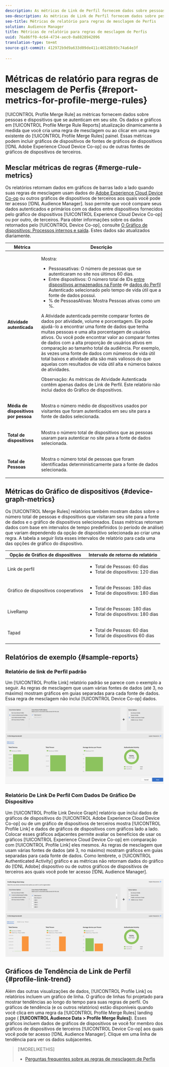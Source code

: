 ```yaml
---
description: As métricas de Link de Perfil fornecem dados sobre pessoas e dispositivos que se autenticam em seu site. Os dados e gráficos no Link do Perfil são atualizados dinamicamente à medida que você cria regras de mesclagem ou quando cla em uma regra existente no painel Regras de mesclagem de Perfis. Essas métricas podem incluir gráficos de dispositivos do Adobe Experience Cloud Device Co-op ou de outras fontes de gráficos de dispositivos de terceiros.
seo-description: As métricas de Link de Perfil fornecem dados sobre pessoas e dispositivos que se autenticam em seu site. Os dados e gráficos no Link do Perfil são atualizados dinamicamente à medida que você cria regras de mesclagem ou quando cla em uma regra existente no painel Regras de mesclagem de Perfis. Essas métricas podem incluir gráficos de dispositivos do Adobe Experience Cloud Device Co-op ou de outras fontes de gráficos de dispositivos de terceiros.
seo-title: Métricas de relatório para regras de mesclagem de Perfis
solution: Audience Manager
title: Métricas de relatório para regras de mesclagem de Perfis
uuid: 76a86ff0-4c64-4734-aec0-0a8828942096
translation-type: tm+mt
source-git-commit: 412972b9d9a633d09de411c46528b93c74a64e3f

---
```



# Métricas de relatório para regras de mesclagem de Perfis {#report-metrics-for-profile-merge-rules}

[!UICONTROL Profile Merge Rule] as métricas fornecem dados sobre pessoas e dispositivos que se autenticam em seu site. Os dados e gráficos em [!UICONTROL Profile Merge Rule Reports] atualização dinamicamente à medida que você cria uma regra de mesclagem ou ao clicar em uma regra existente do [!UICONTROL Profile Merge Rules] painel. Essas métricas podem incluir gráficos de dispositivos de fontes de gráficos de dispositivos [!DNL Adobe Experience Cloud Device Co-op] ou de outras fontes de gráficos de dispositivos de terceiros.

## Mesclar métricas de regras {#merge-rule-metrics}

Os relatórios retornam dados em gráficos de barras lado a lado quando suas regras de mesclagem usam dados do [Adobe Experience Cloud Device Co-op](https://docs.adobe.com/content/help/en/device-co-op/using/about/overview.html) ou outros gráficos de dispositivos de terceiros aos quais você pode ter acesso [!DNL Audience Manager]. Isso permite que você compare seus dados autenticados e primários com os dados entre dispositivos fornecidos pelo gráfico de dispositivos [!UICONTROL Experience Cloud Device Co-op] ou por outro, de terceiros. Para obter informações sobre os dados retornados pelo [!UICONTROL Device Co-op], consulte [O Gráfico de dispositivos: Processos internos e saída](https://docs.adobe.com/content/help/en/device-co-op/using/device-graph/device-graph-overview.html). Estes dados são atualizados diariamente.

<table id="table_A7FB2F9804F84AC8A6DD05C0E6EE7555"> 
 <thead> 
  <tr> 
   <th colname="col1" class="entry"> Métrica </th> 
   <th colname="col2" class="entry"> Descrição </th> 
  </tr> 
 </thead>
 <tbody> 
  <tr> 
   <td colname="col1"> <p> <b><span class="wintitle"> Atividade autenticada</span></b> </p> </td> 
   <td colname="col2"> <p>Mostra: </p> 
    <ul id="ul_7F7373919A4A49028EF4BF7B28D9F8E9"> 
     <li id="li_FE2F93C496D64ED8928B3E522C9585EA"> <span class="wintitle"> Pessoas</span>ativas: O número de pessoas que se autenticaram no site nos últimos 60 dias. </li> 
     <li id="li_60CFD26EE68B442683C0ED5FED1A79C8"> <span class="wintitle"> Entre dispositivos</span>: O número total de IDs <a href="merge-rules-start.md#create-data-source"> entre dispositivos armazenados na Fonte</a> de <a href="https://docs.adobe.com/content/help/en/audience-manager/user-guide/features/data-sources/manage-datasources.html"> dados do Perfil</a> <a href="merge-rule-definitions.md"></a> Autenticado selecionado pelo tempo de vida útil que a fonte de dados possui. </li> 
     <li id="li_F2F07B6A326C4A18B79A0CF2C47D9677"> <span class="wintitle"> % de Pessoas</span>Ativas: Mostra Pessoas <span class="wintitle"></span> ativas como um %. </li> 
    </ul> <p> <span class="wintitle"> A Atividade</span> autenticada permite comparar fontes de dados por atividade, volume e porcentagem. Ele pode ajudá-lo a encontrar uma fonte de dados que tenha muitas pessoas e uma alta porcentagem de usuários ativos. Ou você pode encontrar valor ao comparar fontes de dados com a alta proporção de usuários ativos em comparação ao tamanho total da audiência. Por exemplo, às vezes uma fonte de dados com números de vida útil total baixos e atividade alta são mais valiosos do que aquelas com resultados de vida útil alta e números baixos de atividades. </p> <p> <p>Observação: As métricas de Atividade <span class="wintitle"> Autenticada contêm apenas dados de Link</span> de <span class="wintitle"></span> Perfil. Este relatório não inclui <span class="wintitle"> dados do Gráfico</span> de dispositivos. </p> </p> </td> 
  </tr> 
  <tr> 
   <td colname="col1"> <p> <b><span class="wintitle"> Média de dispositivos por pessoa</span></b> </p> </td> 
   <td colname="col2"> <p> Mostra o número médio de dispositivos usados por visitantes que foram autenticados em seu site para a fonte de dados selecionada. </p> </td> 
  </tr> 
  <tr> 
   <td colname="col1"> <p> <b><span class="wintitle"> Total de dispositivos</span></b> </p> </td> 
   <td colname="col2"> <p>Mostra o número total de dispositivos que as pessoas usaram para autenticar no site para a fonte de dados selecionada. </p> </td> 
  </tr> 
  <tr> 
   <td colname="col1"> <p> <b><span class="wintitle"> Total de Pessoas</span></b> </p> </td> 
   <td colname="col2"> <p>Mostra o número total de pessoas que foram identificadas deterministicamente para a fonte de dados selecionada. </p> </td> 
  </tr> 
 </tbody> 
</table>

## Métricas do Gráfico de dispositivos {#device-graph-metrics}

Os [!UICONTROL Merge Rules] relatórios também mostram dados sobre o número total de pessoas e dispositivos que visitaram seu site para a fonte de dados e o gráfico de dispositivos selecionados. Essas métricas retornam dados com base em intervalos de tempo predefinidos (o período de análise) que variam dependendo da opção de dispositivo selecionada ao criar uma regra. A tabela a seguir lista esses intervalos de relatório para cada uma das opções de gráfico do dispositivo.

<table id="table_038983EBC71F4A55BBCA99212AC5DEE6"> 
 <thead> 
  <tr> 
   <th colname="col1" class="entry"> Opção de Gráfico de dispositivos </th> 
   <th colname="col2" class="entry"> Intervalo de retorno do relatório </th> 
  </tr>
 </thead>
 <tbody> 
  <tr> 
   <td colname="col1"> <p><span class="wintitle"> Link de perfil</span> </p> </td> 
   <td colname="col2"> <p> 
     <ul id="ul_B2FF2341573840549FFB96579F537082"> 
      <li id="li_B37323C2F2434F41B407500AC5C15447">Total de Pessoas: 60 dias </li> 
      <li id="li_08D911224A60418BBB3CFB4E70CE73D4">Total de dispositivos: 120 dias </li> 
     </ul> </p> </td> 
  </tr> 
  <tr> 
   <td colname="col1"> <p><span class="wintitle"> Gráfico de dispositivos cooperativos</span> </p> </td> 
   <td colname="col2"> <p> 
     <ul id="ul_64AD1DD89DF64703B70B973A463BA020"> 
      <li id="li_D7D3A3871F434CBFA71BE8929EB41648">Total de Pessoas: 180 dias </li> 
      <li id="li_125D387986B2463EB310203CE5857EDA">Total de dispositivos: 180 dias </li> 
     </ul> </p> </td> 
  </tr> 
  <tr> 
   <td colname="col1"> <p><span class="wintitle"> LiveRamp</span> </p> </td> 
   <td colname="col2"> <p> 
     <ul id="ul_2772F3AD7E1440789B635794ECDE8DFB"> 
      <li id="li_1432363829D64615B1D349A3722D6268">Total de Pessoas: 180 dias </li> 
      <li id="li_D5C0E3CE92524B54BBD36C73A326292B">Total de dispositivos: 180 dias </li> 
     </ul> </p> </td> 
  </tr> 
  <tr> 
   <td colname="col1"> <p><span class="wintitle"> Tapad</span> </p> </td> 
   <td colname="col2"> <p> 
     <ul id="ul_274529DB58E6442E95C6AD89BECB1362"> 
      <li id="li_67102211A72A4E47AACFE5E369793C17">Total de Pessoas: 60 dias </li> 
      <li id="li_3E8F3DA6A7B5487895A626674DA363A5">Total de dispositivos 60 dias </li> 
     </ul> </p> </td> 
  </tr> 
 </tbody> 
</table>

## Relatórios de exemplo {#sample-reports}

### Relatório de link de Perfil padrão

Um [!UICONTROL Profile Link] relatório padrão se parece com o exemplo a seguir. As regras de mesclagem que usam várias fontes de dados (até 3, no máximo) mostram gráficos em guias separadas para cada fonte de dados. Essa regra de mesclagem não inclui [!UICONTROL Device Co-op] dados.

![](assets/profile-link-metrics.png)

### Relatório De Link De Perfil Com Dados De Gráfico De Dispositivo

Um [!UICONTROL Profile Link Device Graph] relatório que inclui dados de gráficos de dispositivos do [!UICONTROL Adobe Experience Cloud Device Co-op] ou de um gráfico de dispositivos de terceiros mostra [!UICONTROL Profile Link] e dados de gráficos de dispositivos com gráficos lado a lado. Colocar esses gráficos adjacentes permite avaliar os benefícios de usar os gráficos [!UICONTROL Experience Cloud Device Co-op] em comparação com [!UICONTROL Profile Link] eles mesmos. As regras de mesclagem que usam várias fontes de dados (até 3, no máximo) mostram gráficos em guias separadas para cada fonte de dados. Como lembrete, o [!UICONTROL Authenticated Activity] gráfico e as métricas não retornam dados do gráfico do [!DNL Adobe] dispositivo ou de outros gráficos de dispositivos de terceiros aos quais você pode ter acesso [!DNL Audience Manager].

![](assets/profile-link-graph.png)

## Gráficos de Tendência de Link de Perfil {#profile-link-trend}

Além das outras visualizações de dados, [!UICONTROL Profile Link] os relatórios incluem um gráfico de linha. O gráfico de linhas foi projetado para mostrar tendências ao longo do tempo para suas regras de perfil. Os gráficos de tendência (e os outros relatórios) estão disponíveis quando você clica em uma regra da [!UICONTROL Profile Merge Rules] landing page ( **[!UICONTROL Audience Data > Profile Merge Rules]**). Esses gráficos incluem dados de gráficos de dispositivos se você for membro dos gráficos de dispositivos de terceiros [!UICONTROL Device Co-op] aos quais você pode ter acesso [!DNL Audience Manager]. Clique em uma linha de tendência para ver os dados subjacentes.

>[!MORELIKETHIS]
>
>* [Perguntas frequentes sobre as regras de mesclagem de Perfis](../../faq/faq-profile-merge.md)

